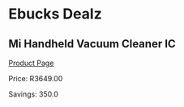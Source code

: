
# Ebucks Dealz
## Mi Handheld Vacuum Cleaner IC
[Product Page](https://www.ebucks.com/web/shop/productSelected.do?prodId=1160137260&catId=844502363)

Price: R3649.00

Savings: 350.0


	